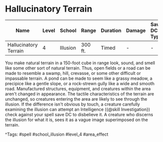 # Hallucinatory Terrain

| Name | Level | School | Range | Duration | Damage | Save DC & Type |
|------|-------|--------|-------|----------|--------|----------------|
| Hallucinatory Terrain | 4 | Illusion | 300 ft. | Timed | - | - |

You make natural terrain in a 150-foot cube in range look, sound, and smell like some other sort of natural terrain. Thus, open fields or a road can be made to resemble a swamp, hill, crevasse, or some other difficult or impassable terrain. A pond can be made to seem like a grassy meadow, a precipice like a gentle slope, or a rock-strewn gully like a wide and smooth road. Manufactured structures, equipment, and creatures within the area aren't changed in appearance. The tactile characteristics of the terrain are unchanged, so creatures entering the area are likely to see through the illusion. If the difference isn't obvious by touch, a creature carefully examining the illusion can attempt an Intelligence ({@skill Investigation}) check against your spell save DC to disbelieve it. A creature who discerns the illusion for what it is, sees it as a vague image superimposed on the terrain.

^Tags: #spell #school_illusion #level_4 #area_effect